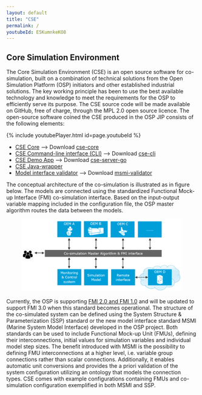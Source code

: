 ```yaml
---
layout: default
title: "CSE"
permalink: /
youtubeId: E5KumnkeKO8
---
```


## Core Simulation Environment
The Core Simulation Environment (CSE) is an open source software for co-simulation, built on a combination of technical solutions from the Open Simulation Platform (OSP) initiators and other established industrial solutions. The key working principle has been to use the best available technology and knowledge to meet the requirements for the OSP to efficiently serve its purpose. The CSE source code will be made available on GitHub, free of charge, through the MPL 2.0 open source licence.
The open-source software coined the CSE produced in the OSP JIP consists of the following elements:

{% include youtubePlayer.html id=page.youtubeId %}

- [CSE Core](./cse-core/cse) --> Download [cse-core](https://github.com/open-simulation-platform/cse-core/releases)
- [CSE Command-line interface (CLI)](./cse-cli) --> Download [cse-cli](https://github.com/open-simulation-platform/cse-cli/releases)
- [CSE Demo App](./cse-demo-app/cse-demo-app) --> Download [cse-server-go](https://github.com/open-simulation-platform/cse-server-go/releases)
- [CSE Java-wrapper](./cse-java-wrapper)
- [Model interface validator](./model-interface-validator) --> Download [msmi-validator](https://github.com/open-simulation-platform/msmi-validator/releases)


The conceptual architecture of the co-simulation is illustrated as in figure below. The models are connected using the standardized Functional Mock-up Interface (FMI) co-simulation interface. Based on the input-output variable mapping included in the configuration file, the OSP master algorithm routes the data between the models. 

<figure>
<img src="/assets/img/cseFig1.png" width="500"> 
</figure>

Currently, the OSP is supporting [FMI 2.0 and FMI 1.0](https://fmi-standard.org/) and will be updated to support FMI 3.0 when this standard becomes operational. 
The structure of the co-simulated system can be defined using the System Structure & Parameterization (SSP) standard or the new model interface standard MSMI (Marine System Model Interface) developed in the OSP project. 
Both standards can be used to include Functional Mock-up Unit (FMUs), defining their interconnections, initial values for simulation variables and individual model step sizes. 
The benefit introduced with MSMI is the possibility to defining FMU interconnections at a higher level, i.e. variable group connections rather than scalar connections. 
Additionally, it enables automatic unit conversions and provides the a priori validation of the system configuration utilizing an ontology that models the connection types. 
CSE comes with example configurations containing FMUs and co-simulation configuration exemplified in both MSMI and SSP.
